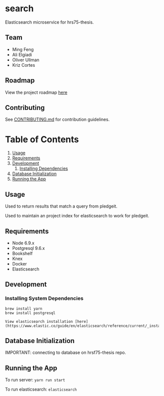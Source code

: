 # search

Elasticsearch microservice for hrs75-thesis.

## Team

- Ming Feng
- Ali Elgiadi
- Oliver Ullman
- Kriz Cortes

## Roadmap

View the project roadmap [here](https://docs.google.com/document/d/1Uc6yfhYeWaZFlB6Q7AkCwsTridQs7q7b_kHSwMbx0tY/edit)

## Contributing

See [CONTRIBUTING.md](CONTRIBUTING.md) for contribution guidelines.

# Table of Contents

1. [Usage](#usage)
1. [Requirements](#requirements)
1. [Development](#development)
    1. [Installing Dependencies](##installing-dependencies)
1. [Database Initialization](#database-initialization)
1. [Running the App](#running-the-app)

## Usage

Used to return results that match a query from pledgeit.

Used to maintain an project index for elasticsearch to work for pledgeit.


## Requirements

- Node 6.9.x
- Postgresql 9.6.x
- Bookshelf
- Knex
- Docker
- Elasticsearch

## Development

### Installing System Dependencies

```
brew install yarn
brew install postgresql

View elasticsearch installation [here](https://www.elastic.co/guide/en/elasticsearch/reference/current/_installation.html)

```

## Database Initialization

IMPORTANT: connecting to database on hrsf75-thesis repo.


## Running the App

To run server: `yarn run start`

To run elasticsearch: `elasticsearch`
